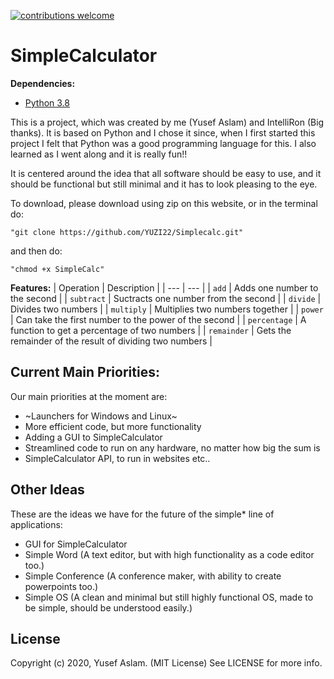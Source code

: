 [![contributions welcome](https://img.shields.io/badge/contributions-welcome-brightgreen.svg?style=flat)](https://github.com/dwyl/esta/issues)
# SimpleCalculator 

**Dependencies:**
- [Python 3.8](https://www.python.org/about/)

This is a project, which was created by me (Yusef Aslam) and IntelliRon (Big thanks).
It is based on Python and I chose it since, when I first started this project
I felt that Python was a good programming language for this. I also learned as I went along
and it is really fun!!

It is centered around the idea that all software should be easy to use, and it should be functional but still
minimal and it has to look pleasing to the eye.

To download, please download using zip on this website, or in the terminal do: 

`"git clone https://github.com/YUZI22/Simplecalc.git"`

and then do:

`"chmod +x SimpleCalc"`



**Features:**
| Operation | Description |
| --- | --- |
| `add` | Adds one number to the second |
| `subtract` | Suctracts one number from the second |
| `divide` | Divides two numbers |
| `multiply` | Multiplies two numbers together |
| `power` | Can take the first number to the power of the second |
| `percentage` | A function to get a percentage of two numbers |
| `remainder` | Gets the remainder of the result of dividing two numbers |

## Current Main Priorities:
Our main priorities at the moment are:
- ~Launchers for Windows and Linux~
- More efficient code, but more functionality
- Adding a GUI to SimpleCalculator
- Streamlined code to run on any hardware, no matter how big the sum is
- SimpleCalculator API, to run in websites etc..

## Other Ideas
These are the ideas we have for the future of the simple* line of applications:
- GUI for SimpleCalculator
- Simple Word (A text editor, but with high functionality as a code editor too.)
- Simple Conference (A conference maker, with ability to create powerpoints too.)
- Simple OS (A clean and minimal but still highly functional OS, made to be simple, should be understood easily.)

## License
Copyright (c) 2020, Yusef Aslam. (MIT License)
See LICENSE for more info.
